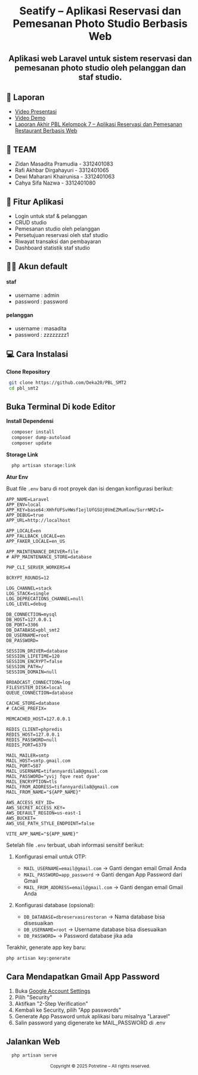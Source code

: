 <h1 align="center">Seatify – Aplikasi Reservasi dan Pemesanan Photo Studio Berbasis Web </h1>

<h2 align="center">Aplikasi web Laravel untuk sistem reservasi dan pemesanan photo studio oleh pelanggan dan staf studio.</h2>

## 📄 Laporan

-   [Video Presentasi](https://www.youtube.com/watch?v=sdKcxGfGTtQ&ab_channel=DEKAAA)
-   [Video Demo](https://www.youtube.com/watch?v=KH9iqQYzX1E&ab_channel=DEKAAA)
-   [Laporan Akhir PBL Kelompok 7 – Aplikasi Reservasi dan Pemesanan Restaurant Berbasis Web](LaporanAAS_KelasPagi_Kelp7_Aplikasi_Reservasi_dan_Pemesanan_PhotoStudio_Berbasis_Web.pdf)

## 👥 TEAM

-   Zidan Masadita Pramudia - 3312401083
-   Rafi Akhbar Dirgahayuri - 3312401065
-   Dewi Maharani Khairunisa - 3312401063
-   Cahya Sifa Nazwa - 3312401080

## 📌 Fitur Aplikasi

-   Login untuk staf & pelanggan
-   CRUD studio
-   Pemesanan studio oleh pelanggan
-   Persetujuan reservasi oleh staf studio
-   Riwayat transaksi dan pembayaran
-   Dashboard statistik staf studio

## 🧑‍💻 Akun default

#### staf

-   username : admin
-   password : password

#### pelanggan

-   username : masadita
-   password : zzzzzzzz1

## 💻 Cara Instalasi

**Clone Repository**

```bash
 git clone https://github.com/Deka20/PBL_SMT2
 cd pbl_smt2
```

## Buka Terminal Di kode Editor

**Install Dependensi**

```bash
  composer install
  composer dump-autoload
  composer update
```

**Storage Link**

```bash
  php artisan storage:link
```

**Atur Env**

Buat file `.env` baru di root proyek dan isi dengan konfigurasi berikut:

```env
APP_NAME=Laravel
APP_ENV=local
APP_KEY=base64:XHhfUFSvHWsf1ejlUfGSUj0VmEZMuHlow/SurrNMZvI=
APP_DEBUG=true
APP_URL=http://localhost

APP_LOCALE=en
APP_FALLBACK_LOCALE=en
APP_FAKER_LOCALE=en_US

APP_MAINTENANCE_DRIVER=file
# APP_MAINTENANCE_STORE=database

PHP_CLI_SERVER_WORKERS=4

BCRYPT_ROUNDS=12

LOG_CHANNEL=stack
LOG_STACK=single
LOG_DEPRECATIONS_CHANNEL=null
LOG_LEVEL=debug

DB_CONNECTION=mysql
DB_HOST=127.0.0.1
DB_PORT=3306
DB_DATABASE=pbl_smt2
DB_USERNAME=root
DB_PASSWORD=

SESSION_DRIVER=database
SESSION_LIFETIME=120
SESSION_ENCRYPT=false
SESSION_PATH=/
SESSION_DOMAIN=null

BROADCAST_CONNECTION=log
FILESYSTEM_DISK=local
QUEUE_CONNECTION=database

CACHE_STORE=database
# CACHE_PREFIX=

MEMCACHED_HOST=127.0.0.1

REDIS_CLIENT=phpredis
REDIS_HOST=127.0.0.1
REDIS_PASSWORD=null
REDIS_PORT=6379

MAIL_MAILER=smtp
MAIL_HOST=smtp.gmail.com
MAIL_PORT=587
MAIL_USERNAME=tifannyardila8@gmail.com
MAIL_PASSWORD="yvij fqve reat dyae"
MAIL_ENCRYPTION=tls
MAIL_FROM_ADDRESS=tifannyardila8@gmail.com
MAIL_FROM_NAME="${APP_NAME}"

AWS_ACCESS_KEY_ID=
AWS_SECRET_ACCESS_KEY=
AWS_DEFAULT_REGION=us-east-1
AWS_BUCKET=
AWS_USE_PATH_STYLE_ENDPOINT=false

VITE_APP_NAME="${APP_NAME}"
```

Setelah file `.env` terbuat, ubah informasi sensitif berikut:

1. Konfigurasi email untuk OTP:

    - `MAIL_USERNAME=email@gmail.com` -> Ganti dengan email Gmail Anda
    - `MAIL_PASSWORD=app_password` -> Ganti dengan App Password dari Gmail
    - `MAIL_FROM_ADDRESS=email@gmail.com` -> Ganti dengan email Gmail Anda

2. Konfigurasi database (opsional):
    - `DB_DATABASE=dbreservasirestoran` -> Nama database bisa disesuaikan
    - `DB_USERNAME=root` -> Username database bisa disesuaikan
    - `DB_PASSWORD=` -> Password database jika ada

Terakhir, generate app key baru:

```bash
php artisan key:generate
```

## Cara Mendapatkan Gmail App Password

1. Buka [Google Account Settings](https://myaccount.google.com/)
2. Pilih "Security"
3. Aktifkan "2-Step Verification"
4. Kembali ke Security, pilih "App passwords"
5. Generate App Password untuk aplikasi baru misalnya "Laravel"
6. Salin password yang digenerate ke MAIL_PASSWORD di .env

## Jalankan Web

```bash
  php artisan serve
```

<div align="center">
  <p><sub>Copyright © 2025 Potretine – All rights reserved.</sub></p>
</div>
